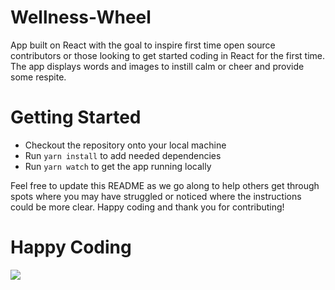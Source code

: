 # Wellness-Wheel
App built on React with the goal to inspire first time open source contributors or those looking to get started coding in React for the first time. The app displays words and images to instill calm or cheer and provide some respite.

# Getting Started
* Checkout the repository onto your local machine
* Run `yarn install` to add needed dependencies
* Run `yarn watch` to get the app running locally

Feel free to update this README as we go along to help others get through spots where you may have struggled or noticed where the instructions could be more clear. Happy coding and thank you for contributing!

# Happy Coding
![](site.jpg)
